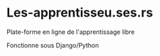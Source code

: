 Les-apprentisseu.ses.rs
=======================

Plate-forme en ligne de l'apprentissage libre

Fonctionne sous Django/Python

